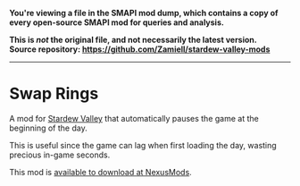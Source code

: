 **You're viewing a file in the SMAPI mod dump, which contains a copy of every open-source SMAPI mod
for queries and analysis.**

**This is _not_ the original file, and not necessarily the latest version.**  
**Source repository: https://github.com/Zamiell/stardew-valley-mods**

----

# Swap Rings

A mod for [Stardew Valley](https://www.stardewvalley.net/) that automatically pauses the game at the beginning of the day.

This is useful since the game can lag when first loading the day, wasting precious in-game seconds.

This mod is [available to download at NexusMods](https://www.nexusmods.com/stardewvalley/mods/21266/).
